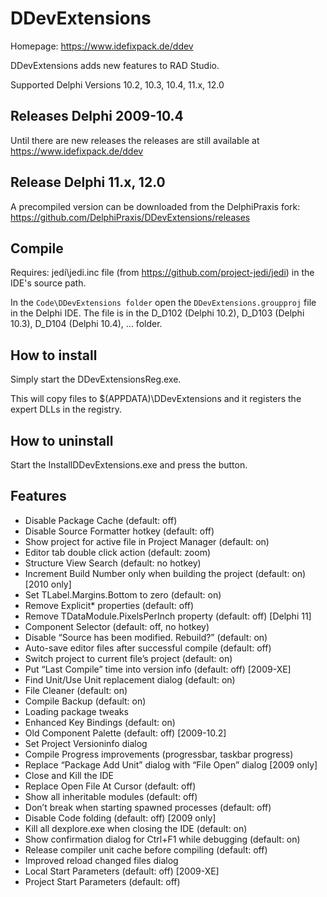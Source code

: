 # DDevExtensions
Homepage: https://www.idefixpack.de/ddev

DDevExtensions adds new features to RAD Studio.

Supported Delphi Versions 10.2, 10.3, 10.4, 11.x, 12.0

## Releases Delphi 2009-10.4

Until there are new releases the releases are still available at
https://www.idefixpack.de/ddev

## Release Delphi 11.x, 12.0

A precompiled version can be downloaded from the DelphiPraxis fork:
https://github.com/DelphiPraxis/DDevExtensions/releases


## Compile

Requires: jedi\jedi.inc file (from https://github.com/project-jedi/jedi) in the IDE's source path.

In the `Code\DDevExtensions folder` open the `DDevExtensions.groupproj` file in the Delphi IDE.
The file is in the D_D102 (Delphi 10.2), D_D103 (Delphi 10.3), D_D104 (Delphi 10.4), ... folder.


## How to install

Simply start the DDevExtensionsReg.exe.

This will copy files to $(APPDATA)\DDevExtensions and it registers the expert DLLs
in the registry.


## How to uninstall

Start the InstallDDevExtensions.exe and press the <Uninstall> button.


## Features

- Disable Package Cache (default: off)
- Disable Source Formatter hotkey (default: off)
- Show project for active file in Project Manager (default: on)
- Editor tab double click action (default: zoom)
- Structure View Search (default: no hotkey)
- Increment Build Number only when building the project (default: on) [2010 only]
- Set TLabel.Margins.Bottom to zero (default: on)
- Remove Explicit* properties (default: off)
- Remove TDataModule.PixelsPerInch property (default: off) [Delphi 11]
- Component Selector (default: off, no hotkey)
- Disable “Source has been modified. Rebuild?” (default: on)
- Auto-save editor files after successful compile (default: off)
- Switch project to current file’s project (default: on)
- Put “Last Compile” time into version info (default: off) [2009-XE]
- Find Unit/Use Unit replacement dialog (default: on)
- File Cleaner (default: on)
- Compile Backup (default: on)
- Loading package tweaks
- Enhanced Key Bindings (default: on)
- Old Component Palette (default: off) [2009-10.2]
- Set Project Versioninfo dialog
- Compile Progress improvements (progressbar, taskbar progress)
- Replace “Package Add Unit” dialog with “File Open” dialog [2009 only]
- Close and Kill the IDE
- Replace Open File At Cursor (default: off)
- Show all inheritable modules (default: off)
- Don’t break when starting spawned processes (default: off)
- Disable Code folding (default: off) [2009 only]
- Kill all dexplore.exe when closing the IDE (default: on)
- Show confirmation dialog for Ctrl+F1 while debugging (default: on)
- Release compiler unit cache before compiling (default: off)
- Improved reload changed files dialog
- Local Start Parameters (default: off) [2009-XE]
- Project Start Parameters (default: off)
